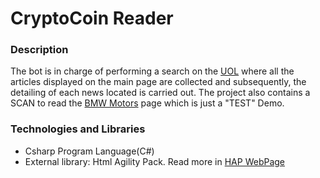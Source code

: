 # CryptoCoin Reader

### Description
The bot is in charge of performing a search on the [UOL](https://www.uol.com.br/) where all the articles displayed on the main page are collected and subsequently, the detailing of each news located is carried out. The project also contains a SCAN to read the [BMW Motors](http://automobile.tn/neuf/bmw.3/) page which is just a "TEST" Demo.

### Technologies and Libraries
- Csharp Program Language(C#)
- External library: Html Agility Pack. Read more in [HAP WebPage](https://html-agility-pack.net/)

